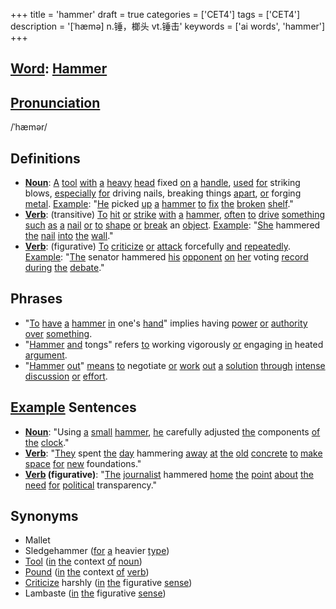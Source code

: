 +++
title = 'hammer'
draft = true
categories = ['CET4']
tags = ['CET4']
description = '[ˈhæmə] n.锤，榔头 vt.锤击'
keywords = ['ai words', 'hammer']
+++

## [Word](/en/post/word/): [Hammer](/en/post/hammer/)

## [Pronunciation](/en/post/pronunciation/)
/ˈhæmər/

## Definitions
- **[Noun](/en/post/noun/)**: [A](/en/post/a/) [tool](/en/post/tool/) [with](/en/post/with/) [a](/en/post/a/) [heavy](/en/post/heavy/) [head](/en/post/head/) fixed [on](/en/post/on/) [a](/en/post/a/) [handle](/en/post/handle/), [used](/en/post/used/) [for](/en/post/for/) striking blows, [especially](/en/post/especially/) [for](/en/post/for/) driving nails, breaking things [apart](/en/post/apart/), [or](/en/post/or/) forging [metal](/en/post/metal/). [Example](/en/post/example/): "[He](/en/post/he/) picked [up](/en/post/up/) [a](/en/post/a/) [hammer](/en/post/hammer/) [to](/en/post/to/) [fix](/en/post/fix/) [the](/en/post/the/) [broken](/en/post/broken/) [shelf](/en/post/shelf/)."
- **[Verb](/en/post/verb/)**: (transitive) [To](/en/post/to/) [hit](/en/post/hit/) [or](/en/post/or/) [strike](/en/post/strike/) [with](/en/post/with/) [a](/en/post/a/) [hammer](/en/post/hammer/), [often](/en/post/often/) [to](/en/post/to/) [drive](/en/post/drive/) [something](/en/post/something/) [such](/en/post/such/) [as](/en/post/as/) [a](/en/post/a/) [nail](/en/post/nail/) [or](/en/post/or/) [to](/en/post/to/) [shape](/en/post/shape/) [or](/en/post/or/) [break](/en/post/break/) an [object](/en/post/object/). [Example](/en/post/example/): "[She](/en/post/she/) hammered [the](/en/post/the/) [nail](/en/post/nail/) [into](/en/post/into/) [the](/en/post/the/) [wall](/en/post/wall/)."
- **[Verb](/en/post/verb/)**: (figurative) [To](/en/post/to/) [criticize](/en/post/criticize/) [or](/en/post/or/) [attack](/en/post/attack/) forcefully [and](/en/post/and/) [repeatedly](/en/post/repeatedly/). [Example](/en/post/example/): "[The](/en/post/the/) senator hammered [his](/en/post/his/) [opponent](/en/post/opponent/) [on](/en/post/on/) [her](/en/post/her/) voting [record](/en/post/record/) [during](/en/post/during/) [the](/en/post/the/) [debate](/en/post/debate/)."

## Phrases
- "[To](/en/post/to/) [have](/en/post/have/) [a](/en/post/a/) [hammer](/en/post/hammer/) [in](/en/post/in/) one's [hand](/en/post/hand/)" implies having [power](/en/post/power/) [or](/en/post/or/) [authority](/en/post/authority/) [over](/en/post/over/) [something](/en/post/something/).
- "[Hammer](/en/post/hammer/) [and](/en/post/and/) tongs" refers [to](/en/post/to/) working vigorously [or](/en/post/or/) engaging [in](/en/post/in/) heated [argument](/en/post/argument/).
- "[Hammer](/en/post/hammer/) [out](/en/post/out/)" [means](/en/post/means/) [to](/en/post/to/) negotiate [or](/en/post/or/) [work](/en/post/work/) [out](/en/post/out/) [a](/en/post/a/) [solution](/en/post/solution/) [through](/en/post/through/) [intense](/en/post/intense/) [discussion](/en/post/discussion/) [or](/en/post/or/) [effort](/en/post/effort/).

## [Example](/en/post/example/) Sentences
- **[Noun](/en/post/noun/)**: "Using [a](/en/post/a/) [small](/en/post/small/) [hammer](/en/post/hammer/), [he](/en/post/he/) carefully adjusted [the](/en/post/the/) components [of](/en/post/of/) [the](/en/post/the/) [clock](/en/post/clock/)."
- **[Verb](/en/post/verb/)**: "[They](/en/post/they/) spent [the](/en/post/the/) [day](/en/post/day/) hammering [away](/en/post/away/) [at](/en/post/at/) [the](/en/post/the/) [old](/en/post/old/) [concrete](/en/post/concrete/) [to](/en/post/to/) [make](/en/post/make/) [space](/en/post/space/) [for](/en/post/for/) [new](/en/post/new/) foundations."
- **[Verb](/en/post/verb/) (figurative)**: "[The](/en/post/the/) [journalist](/en/post/journalist/) hammered [home](/en/post/home/) [the](/en/post/the/) [point](/en/post/point/) [about](/en/post/about/) [the](/en/post/the/) [need](/en/post/need/) [for](/en/post/for/) [political](/en/post/political/) transparency."

## Synonyms
- Mallet
- Sledgehammer ([for](/en/post/for/) [a](/en/post/a/) heavier [type](/en/post/type/))
- [Tool](/en/post/tool/) ([in](/en/post/in/) [the](/en/post/the/) context [of](/en/post/of/) [noun](/en/post/noun/))
- [Pound](/en/post/pound/) ([in](/en/post/in/) [the](/en/post/the/) context [of](/en/post/of/) [verb](/en/post/verb/))
- [Criticize](/en/post/criticize/) harshly ([in](/en/post/in/) [the](/en/post/the/) figurative [sense](/en/post/sense/))
- Lambaste ([in](/en/post/in/) [the](/en/post/the/) figurative [sense](/en/post/sense/))
